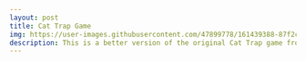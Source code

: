 ```yaml
---
layout: post
title: Cat Trap Game
img: https://user-images.githubusercontent.com/47899778/161439388-87f2ca67-8f55-4404-9e14-6a4a3603b2da.png
description: This is a better version of the original Cat Trap game from llerrah.com. It adds music, dark/light theme and sounds.
---
```

